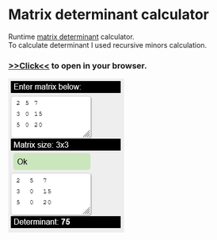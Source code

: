 # Matrix determinant calculator

Runtime [matrix determinant](https://en.wikipedia.org/wiki/Determinant) calculator.  
To calculate determinant I used recursive minors calculation.

### [>>Click<<](https://alordash.github.io/MatrixDeterminant/publish/wwwroot/) to open in your browser.  

![Demo](preview.png)
